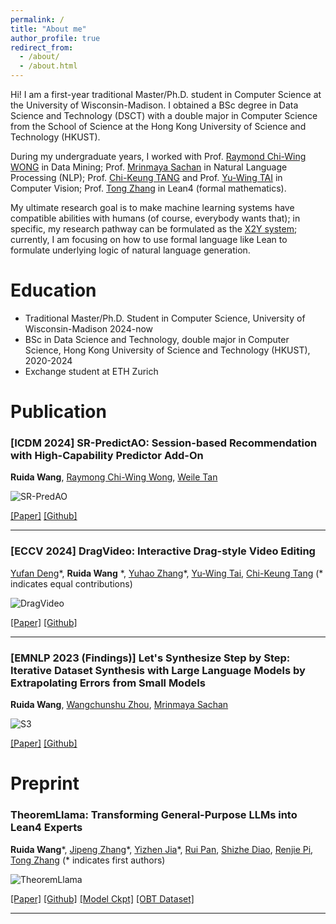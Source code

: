 ```yaml
---
permalink: /
title: "About me"
author_profile: true
redirect_from: 
  - /about/
  - /about.html
---
```


Hi! I am a first-year traditional Master/Ph.D. student in Computer Science at the University of Wisconsin-Madison. I obtained a BSc degree in Data Science and Technology (DSCT) with a double major in Computer Science from the School of Science at the Hong Kong University of Science and Technology (HKUST). 

During my undergraduate years, I worked with Prof. [Raymond Chi-Wing WONG](https://www.cse.ust.hk/~raywong/) in Data Mining; Prof. [Mrinmaya Sachan](https://www.mrinmaya.io/) in Natural Language Processing (NLP); Prof. [Chi-Keung TANG](https://cse.hkust.edu.hk/~cktang/bio.html) and Prof. [Yu-Wing TAI](https://yuwingtai.github.io/) in Computer Vision; Prof. [Tong Zhang](https://tongzhang-ml.org/) in Lean4 (formal mathematics).

My ultimate research goal is to make machine learning systems have compatible abilities with humans (of course, everybody wants that); in specific, my research pathway can be formulated as the [X2Y system](https://x.com/RickyRDWang/status/1736426770734502090); currently, I am focusing on how to use formal language like Lean to formulate underlying logic of natural language generation.

# Education

* Traditional Master/Ph.D. Student in Computer Science, University of Wisconsin-Madison 2024-now
* BSc in Data Science and Technology, double major in Computer Science, Hong Kong University of Science and Technology (HKUST), 2020-2024
* Exchange student at ETH Zurich

# Publication

### \[ICDM 2024\] SR-PredictAO: Session-based Recommendation with High-Capability Predictor Add-On

**Ruida Wang**, [Raymong Chi-Wing Wong](https://www.cse.ust.hk/~raywong/), [Weile Tan](https://scholar.google.com/citations?user=lj7cW2oAAAAJ&hl=zh-CN)

![SR-PredAO](../assets/images/SR-PredAO-MailPlot.png)

[\[Paper\]](https://arxiv.org/abs/2309.12218) [\[Github\]](https://github.com/rickyskywalker/sr-predictao-official)

---

### \[ECCV 2024\] DragVideo: Interactive Drag-style Video Editing

[Yufan Deng](https://yfde.cc/)\*, **Ruida Wang** \*, [Yuhao Zhang](https://yzhanglp.com/)\*, [Yu-Wing Tai](https://yuwingtai.github.io/), [Chi-Keung Tang](http://www.cs.ust.hk/~cktang/) (\* indicates equal contributions)

![DragVideo](../assets/images/dragvideo.gif)

<!-- <img src="../assets/images/dragvideo.gif" alt="DragVideo" style="width:200%;"> -->

[\[Paper\]](https://arxiv.org/abs/2312.02216) [\[Github\]](https://github.com/RickySkywalker/DragVideo-Official)


---

### \[EMNLP 2023 (Findings)\] Let's Synthesize Step by Step: Iterative Dataset Synthesis with Large Language Models by Extrapolating Errors from Small Models

**Ruida Wang**, [Wangchunshu Zhou](https://michaelzhouwang.github.io/), [Mrinmaya Sachan](https://www.mrinmaya.io/)

![S3](../assets/images/S3-MainPlot.jpg)

[\[Paper\]](https://aclanthology.org/2023.findings-emnlp.791/) [\[Github\]](https://github.com/RickySkywalker/Synthesis_Step-by-Step_Official)


Preprint
===

### TheoremLlama: Transforming General-Purpose LLMs into Lean4 Experts

**Ruida Wang**\*, [Jipeng Zhang](https://2003pro.github.io/)\*, [Yizhen Jia](https://github.com/wheresmyhair)\*, [Rui Pan](https://github.com/research4pan), [Shizhe Diao](https://shizhediao.github.io/), [Renjie Pi](https://pipilurj.github.io/), [Tong Zhang](https://tongzhang-ml.org/) (\* indicates first authors)

![TheoremLlama](../assets/images/TheoremLlama-MainPlot.png)

[\[Paper\]](https://arxiv.org/abs/2407.03203/ ) [\[Github\]](https://github.com/RickySkywalker/TheoremLlama) [\[Model Ckpt\]](https://huggingface.co/RickyDeSkywalker/TheoremLlama) [\[OBT Dataset\]](https://huggingface.co/datasets/RickyDeSkywalker/OpenBootstrappedTheorem) 

---



